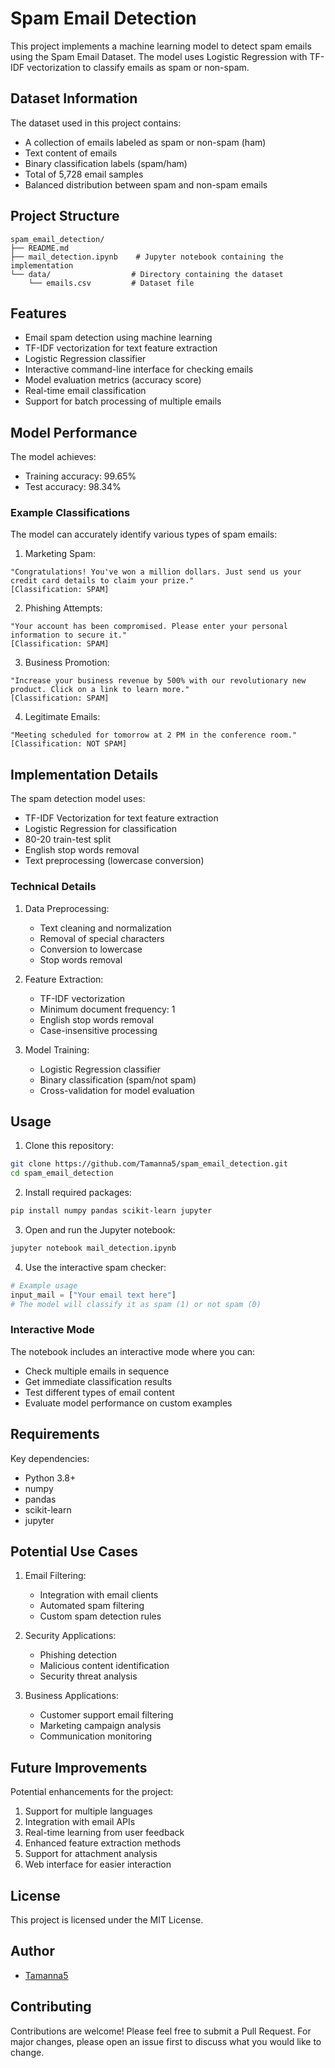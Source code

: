 # Spam Email Detection

This project implements a machine learning model to detect spam emails using the Spam Email Dataset. The model uses Logistic Regression with TF-IDF vectorization to classify emails as spam or non-spam.

## Dataset Information

The dataset used in this project contains:
- A collection of emails labeled as spam or non-spam (ham)
- Text content of emails
- Binary classification labels (spam/ham)
- Total of 5,728 email samples
- Balanced distribution between spam and non-spam emails

## Project Structure

```
spam_email_detection/
├── README.md
├── mail_detection.ipynb    # Jupyter notebook containing the implementation
└── data/                  # Directory containing the dataset
    └── emails.csv         # Dataset file
```

## Features

- Email spam detection using machine learning
- TF-IDF vectorization for text feature extraction
- Logistic Regression classifier
- Interactive command-line interface for checking emails
- Model evaluation metrics (accuracy score)
- Real-time email classification
- Support for batch processing of multiple emails

## Model Performance

The model achieves:
- Training accuracy: 99.65%
- Test accuracy: 98.34%

### Example Classifications

The model can accurately identify various types of spam emails:

1. Marketing Spam:
```
"Congratulations! You've won a million dollars. Just send us your credit card details to claim your prize."
[Classification: SPAM]
```

2. Phishing Attempts:
```
"Your account has been compromised. Please enter your personal information to secure it."
[Classification: SPAM]
```

3. Business Promotion:
```
"Increase your business revenue by 500% with our revolutionary new product. Click on a link to learn more."
[Classification: SPAM]
```

4. Legitimate Emails:
```
"Meeting scheduled for tomorrow at 2 PM in the conference room."
[Classification: NOT SPAM]
```

## Implementation Details

The spam detection model uses:
- TF-IDF Vectorization for text feature extraction
- Logistic Regression for classification
- 80-20 train-test split
- English stop words removal
- Text preprocessing (lowercase conversion)

### Technical Details

1. Data Preprocessing:
   - Text cleaning and normalization
   - Removal of special characters
   - Conversion to lowercase
   - Stop words removal

2. Feature Extraction:
   - TF-IDF vectorization
   - Minimum document frequency: 1
   - English stop words removal
   - Case-insensitive processing

3. Model Training:
   - Logistic Regression classifier
   - Binary classification (spam/not spam)
   - Cross-validation for model evaluation

## Usage

1. Clone this repository:
```bash
git clone https://github.com/Tamanna5/spam_email_detection.git
cd spam_email_detection
```

2. Install required packages:
```bash
pip install numpy pandas scikit-learn jupyter
```

3. Open and run the Jupyter notebook:
```bash
jupyter notebook mail_detection.ipynb
```

4. Use the interactive spam checker:
```python
# Example usage
input_mail = ["Your email text here"]
# The model will classify it as spam (1) or not spam (0)
```

### Interactive Mode

The notebook includes an interactive mode where you can:
- Check multiple emails in sequence
- Get immediate classification results
- Test different types of email content
- Evaluate model performance on custom examples

## Requirements

Key dependencies:
- Python 3.8+
- numpy
- pandas
- scikit-learn
- jupyter

## Potential Use Cases

1. Email Filtering:
   - Integration with email clients
   - Automated spam filtering
   - Custom spam detection rules

2. Security Applications:
   - Phishing detection
   - Malicious content identification
   - Security threat analysis

3. Business Applications:
   - Customer support email filtering
   - Marketing campaign analysis
   - Communication monitoring

## Future Improvements

Potential enhancements for the project:
1. Support for multiple languages
2. Integration with email APIs
3. Real-time learning from user feedback
4. Enhanced feature extraction methods
5. Support for attachment analysis
6. Web interface for easier interaction

## License

This project is licensed under the MIT License.

## Author

- [Tamanna5](https://github.com/Tamanna5)

## Contributing

Contributions are welcome! Please feel free to submit a Pull Request. For major changes, please open an issue first to discuss what you would like to change. 